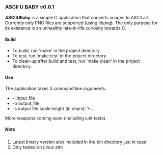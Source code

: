 ### ASCII U BABY v0.0.1

**ASCIIUBaby** is a simple C application that converts images to ASCII art.
Currently only PNG files are supported (using libpng).
The only purpose for its existence is an unhealthy late-in-life curiosity towards C.

#### Build
* To build, run 'make' in the project directory.
* To test, run 'make test' in the project directory.
* To clean-up after build and test, run 'make clean' in the project directory.

#### Use
The application takes 3 command line arguments:

* -i input_file
* -o output_file
* -s output file scale height (in chars): 1-...

More weapons coming soon (including unit tests).

##### Note
1. Latest binary version also included in the bin directory just in case
2. Only tested on Linux atm